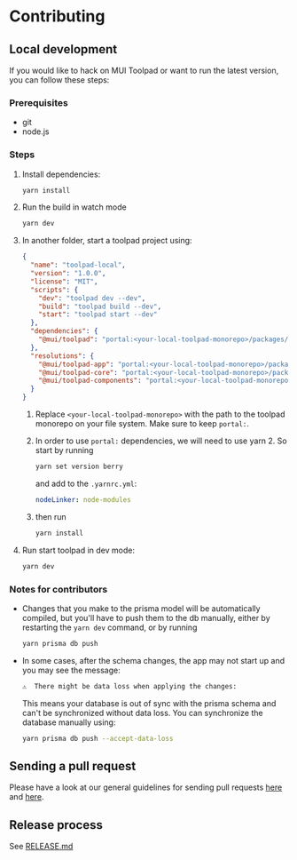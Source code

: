 # Contributing

## Local development

If you would like to hack on MUI Toolpad or want to run the latest version, you can follow these steps:

### Prerequisites

- git
- node.js

### Steps

1. Install dependencies:

   ```sh
   yarn install
   ```

1. Run the build in watch mode

   ```sh
   yarn dev
   ```

1. In another folder, start a toolpad project using:

   ```json
   {
     "name": "toolpad-local",
     "version": "1.0.0",
     "license": "MIT",
     "scripts": {
       "dev": "toolpad dev --dev",
       "build": "toolpad build --dev",
       "start": "toolpad start --dev"
     },
     "dependencies": {
       "@mui/toolpad": "portal:<your-local-toolpad-monorepo>/packages/toolpad"
     },
     "resolutions": {
       "@mui/toolpad-app": "portal:<your-local-toolpad-monorepo>/packages/toolpad-app",
       "@mui/toolpad-core": "portal:<your-local-toolpad-monorepo>/packages/toolpad-core",
       "@mui/toolpad-components": "portal:<your-local-toolpad-monorepo>/packages/toolpad-components"
     }
   }
   ```

   1. Replace `<your-local-toolpad-monorepo>` with the path to the toolpad monorepo on your file system. Make sure to keep `portal:`.

   1. In order to use `portal:` dependencies, we will need to use yarn 2. So start by running

      ```sh
      yarn set version berry
      ```

      and add to the `.yarnrc.yml`:

      ```yaml
      nodeLinker: node-modules
      ```

   1. then run

      ```sh
      yarn install
      ```

1. Run start toolpad in dev mode:

   ```sh
   yarn dev
   ```

### Notes for contributors

- Changes that you make to the prisma model will be automatically compiled, but you'll have to push them to the db manually, either by restarting the `yarn dev` command, or by running

  ```sh
  yarn prisma db push
  ```

- In some cases, after the schema changes, the app may not start up and you may see the message:

  ```sh
  ⚠️  There might be data loss when applying the changes:
  ```

  This means your database is out of sync with the prisma schema and can't be synchronized without data loss. You can synchronize the database manually using:

  ```sh
  yarn prisma db push --accept-data-loss
  ```

## Sending a pull request

Please have a look at our general guidelines for sending pull requests [here](https://mui-org.notion.site/GitHub-PRs-7112d03a6c4346168090b29a970c0154) and [here](https://github.com/mui/material-ui/blob/master/CONTRIBUTING.md#sending-a-pull-request).

## Release process

See [RELEASE.md](./RELEASE.md)
